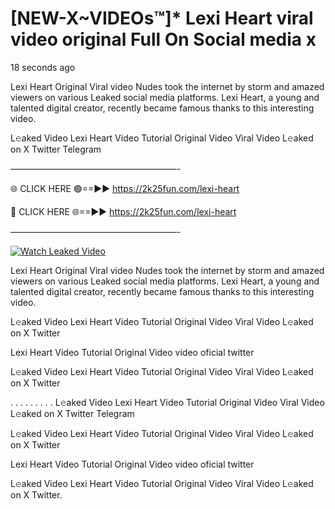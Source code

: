 # [NEW-X~VIDEOs™]* Lexi Heart viral video original Full On Social media x

18 seconds ago

Lexi Heart Original Viral video Nudes took the internet by storm and amazed viewers on various Leaked social media platforms. Lexi Heart, a young and talented digital creator, recently became famous thanks to this interesting video.

L𝚎aked Video Lexi Heart Video Tutorial Original Video Viral Video L𝚎aked on X Twitter Telegram

———————————————————-

🌐 CLICK HERE 🟢==►► https://2k25fun.com/lexi-heart

🔴 CLICK HERE 🌐==►► https://2k25fun.com/lexi-heart

———————————————————-

[![Watch Leaked Video](https://miro.medium.com/v2/resize:fit:828/format:webp/1*cilzJN44JGOrTw9NJCrNHA.gif "Watch Leaked Video")](https://2k25fun.com/lexi-heart)

Lexi Heart Original Viral video Nudes took the internet by storm and amazed viewers on various Leaked social media platforms. Lexi Heart, a young and talented digital creator, recently became famous thanks to this interesting video.

L𝚎aked Video Lexi Heart Video Tutorial Original Video Viral Video L𝚎aked on X Twitter

Lexi Heart Video Tutorial Original Video video oficial twitter

L𝚎aked Video Lexi Heart Video Tutorial Original Video Viral Video L𝚎aked on X Twitter

. . . . . . . . . L𝚎aked Video Lexi Heart Video Tutorial Original Video Viral Video L𝚎aked on X Twitter Telegram

L𝚎aked Video Lexi Heart Video Tutorial Original Video Viral Video L𝚎aked on X Twitter

Lexi Heart Video Tutorial Original Video video oficial twitter

L𝚎aked Video Lexi Heart Video Tutorial Original Video Viral Video L𝚎aked on X Twitter.